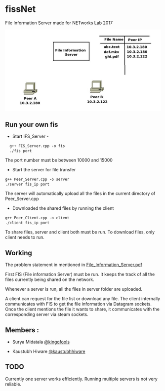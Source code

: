 # fissNet

File Information Server made for NETworks Lab 2017

![fis.png](fis.png)
## Run your own fis

* Start IFS_Server -
```
  g++ FIS_Server.cpp -o fis
  ./fis port
```
 The port number must be between 10000 and 15000

* Start the server for file transfer
```
g++ Peer_Server.cpp -o server
./server fis_ip port
```

The server will automatically upload all the files in the current directory of Peer_Server.cpp

* Downloaded the shared files by running the client
```
g++ Peer_Client.cpp -o client
./client fis_ip port
```
To share files, server and client both must be run.
To download files, only client needs to run.

## Working

The problem statement in mentioned in [File_Information_Server.pdf](File_Information_Server.pdf)

First FIS (File information Server) must be run. It keeps the track of all the files currently being shared on the network.

Whenever a server is run, all the files in server folder are uploaded.

A client can request for the file list or download any file. The client internally communicates with FIS to get the file information via Datagram sockets. Once the client mentions the file it wants to share, it communicates with the corresponding server via steam sockets.

## Members :

- Surya Midatala [@kingofools](https://github.com/kingofools)

- Kaustubh Hiware [@kaustubhhiware](https://github.com/kaustubhhiware)

## TODO

Currently one server works efficiently. Running multiple servers is not very reliable.
